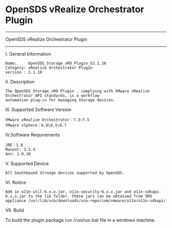 # OpenSDS vRealize Orchestrator Plugin 

**********************************************************************************
OpenSDS vRealize Orchestrator Plugin 
**********************************************************************************

I. General Information 

    Name:     OpenSDS_Storage_vRO_Plugin_V2.1.10
    Category: vRealize Orchestrator Plugin
    version : 2.1.10
    
II. Description

    The OpenSDS_Storage_vRO Plugin , complying with VMware vRealize Orchestrator API standards, is a workflow 
    automation plug-in for managing Storage devices.

III. Supported Software Version
    
    
    VMware vRealize Orchestrator：7.3~7.5
    VMware vSphere：6.0\6.5\6.7

    
IV.Software Requirements
    
    JRE：1.8
    Mavent: 3.5.4
    Ant: 1.9.10
    
V. Supported Device

    All Southbound Stroage devices supported by OpenSDS.
    
VI. Notice
    
    Add in o11n-util-6.x.x.jar, o11n-security-6.x.x.jar and o11n-sdkapi-6.x.x.jar to the lib folder. these jars can be obtained from VRO appliance /usr/lib/vco/downloads/vco-repo/com/vmware/o11n/o11n-sdkapi/
VII. Build

   To build the plugin package run /run/run.bat file in a windows machine.